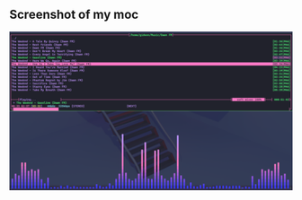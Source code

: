 ## Screenshot of my moc
![mocp](https://github.com/praneetk96/Dotfiles/blob/master/src/images/moc.png)
